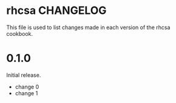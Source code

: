 # rhcsa CHANGELOG

This file is used to list changes made in each version of the rhcsa cookbook.

# 0.1.0

Initial release.

- change 0
- change 1

